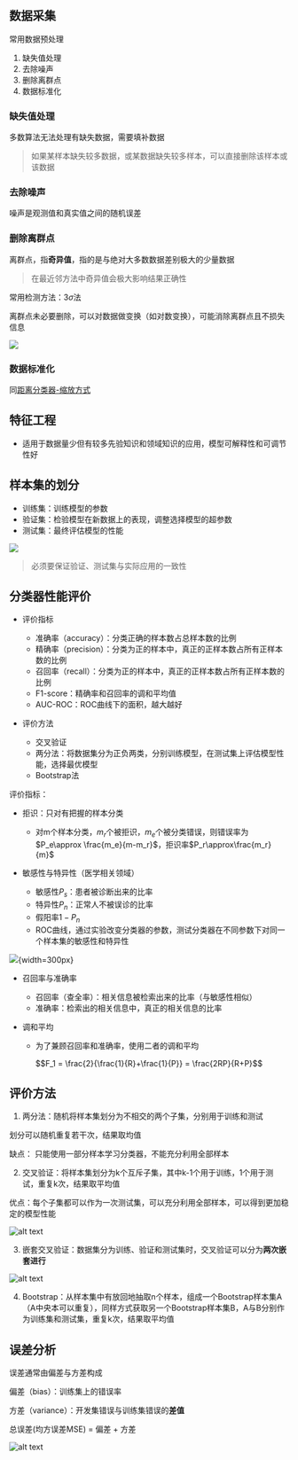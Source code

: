 ## 数据采集

常用数据预处理

1. 缺失值处理
2. 去除噪声
3. 删除离群点
4. 数据标准化

### 缺失值处理

多数算法无法处理有缺失数据，需要填补数据

> 如果某样本缺失较多数据，或某数据缺失较多样本，可以直接删除该样本或该数据

### 去除噪声

噪声是观测值和真实值之间的随机误差

### 删除离群点

离群点，指**奇异值**，指的是与绝对大多数数据差别极大的少量数据

> 在最近邻方法中奇异值会极大影响结果正确性

常用检测方法：$3\sigma$法

离群点未必要删除，可以对数据做变换（如对数变换），可能消除离群点且不损失信息

![](image.png)

### 数据标准化

同[距离分类器-缩放方式](https://amethysttim.github.io/课程笔记/大三上/模式识别/距离分类器/#_9)

## 特征工程

- 适用于数据量少但有较多先验知识和领域知识的应用，模型可解释性和可调节性好

## 样本集的划分

- 训练集：训练模型的参数
- 验证集：检验模型在新数据上的表现，调整选择模型的超参数
- 测试集：最终评估模型的性能

![](image-1.png)

> 必须要保证验证、测试集与实际应用的一致性

## 分类器性能评价

- 评价指标
    - 准确率（accuracy）：分类正确的样本数占总样本数的比例
    - 精确率（precision）：分类为正的样本中，真正的正样本数占所有正样本数的比例
    - 召回率（recall）：分类为正的样本中，真正的正样本数占所有正样本数的比例
    - F1-score：精确率和召回率的调和平均值
    - AUC-ROC：ROC曲线下的面积，越大越好

- 评价方法
    - 交叉验证
    - 两分法：将数据集分为正负两类，分别训练模型，在测试集上评估模型性能，选择最优模型
    - Bootstrap法

评价指标：

- 拒识：只对有把握的样本分类
    - 对m个样本分类，$m_r$个被拒识，$m_e$个被分类错误，则错误率为$P_e\approx \frac{m_e}{m-m_r}$，拒识率$P_r\approx\frac{m_r}{m}$

- 敏感性与特异性（医学相关领域）
    - 敏感性$P_s$：患者被诊断出来的比率
    - 特异性$P_n$：正常人不被误诊的比率
    - 假阳率$1-P_n$
    - ROC曲线，通过实验改变分类器的参数，测试分类器在不同参数下对同一个样本集的敏感性和特异性

![](image-2.png){width=300px}

- 召回率与准确率
    - 召回率（查全率）：相关信息被检索出来的比率（与敏感性相似）
    - 准确率：检索出的相关信息中，真正的相关信息的比率

- 调和平均
    - 为了兼顾召回率和准确率，使用二者的调和平均

$$F_1 = \frac{2}{\frac{1}{R}+\frac{1}{P}} = \frac{2RP}{R+P}$$

## 评价方法

1. 两分法：随机将样本集划分为不相交的两个子集，分别用于训练和测试

划分可以随机重复若干次，结果取均值

缺点： 只能使用一部分样本学习分类器，不能充分利用全部样本

2. 交叉验证：将样本集划分为k个互斥子集，其中k-1个用于训练，1个用于测试，重复k次，结果取平均值

优点：每个子集都可以作为一次测试集，可以充分利用全部样本，可以得到更加稳定的模型性能

![alt text](image-3.png)

3. 嵌套交叉验证：数据集分为训练、验证和测试集时，交叉验证可以分为**两次嵌套进行**

![alt text](image-4.png)

4. Bootstrap：从样本集中有放回地抽取n个样本，组成一个Bootstrap样本集A（A中央本可以重复），同样方式获取另一个Bootstrap样本集B，A与B分别作为训练集和测试集，重复k次，结果取平均值

## 误差分析

误差通常由偏差与方差构成

偏差（bias）：训练集上的错误率

方差（variance）：开发集错误与训练集错误的**差值**

总误差(均方误差MSE) = 偏差 + 方差

![alt text](image-5.png)
